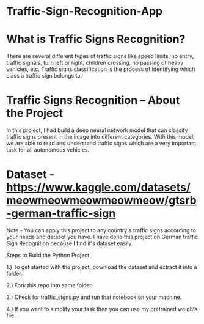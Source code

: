 # Traffic-Sign-Recognition-App

# What is Traffic Signs Recognition?
There are several different types of traffic signs like speed limits, no entry, traffic signals, turn left or right, children crossing, no passing of heavy vehicles, etc. Traffic signs classification is the process of identifying which class a traffic sign belongs to.

# Traffic Signs Recognition – About the Project
In this project, I had build a deep neural network model that can classify traffic signs present in the image into different categories. With this model, we are able to read and understand traffic signs which are a very important task for all autonomous vehicles.

# Dataset - https://www.kaggle.com/datasets/meowmeowmeowmeowmeow/gtsrb-german-traffic-sign

Note - You can apply this project to any country's traffic signs according to your needs and dataset you have. I have done this project on German traffic Sign Recognition because I find it's dataset easily.

Steps to Build the Python Project

1.) To get started with the project, download the dataset and extract it into a folder.

2.) Fork this repo into same folder.

3.) Check for traffic_signs.py and run that notebook on your machine.

4.) If you want to simplify your task then you can use my pretrained weights file.

